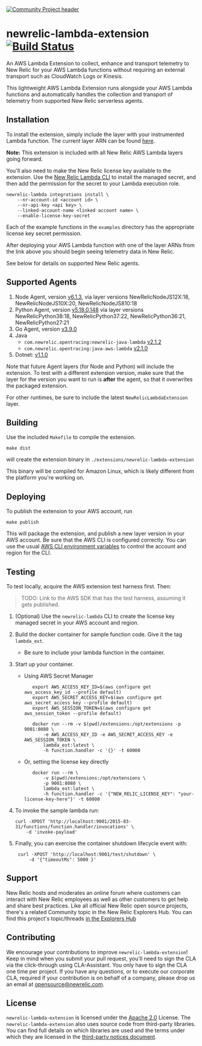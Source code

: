 [![Community Project header](https://github.com/newrelic/opensource-website/raw/master/src/images/categories/Community_Project.png)](https://opensource.newrelic.com/oss-category/#community-project)

# newrelic-lambda-extension [![Build Status](https://circleci.com/gh/newrelic/newrelic-lambda-extension.svg?style=svg)](https://circleci.com/gh/newrelic/newrelic-lambda-extension)

An AWS Lambda Extension to collect, enhance and transport telemetry to New Relic
for your AWS Lambda functions without requiring an external transport such as 
CloudWatch Logs or Kinesis.

This lightweight AWS Lambda Extension runs alongside your AWS Lambda functions
and automatically handles the collection and transport of telemetry from
supported New Relic serverless agents.

## Installation

To install the extension, simply include the layer with your instrumented
Lambda function. The current layer ARN can be found [here][3].

[3]: https://layers.newrelic-external.com

**Note:** This extension is included with all New Relic AWS Lambda layers going forward.

You'll also need to make the New Relic license key available to the extension. Use the [New Relic Lambda CLI][4]
to install the managed secret, and then add the permission for the secret to your Lambda execution role.

[4]: https://github.com/newrelic/newrelic-lambda-cli

    newrelic-lambda integrations install \
        --nr-account-id <account id> \
        --nr-api-key <api key> \
        --linked-account-name <linked account name> \
        --enable-license-key-secret

Each of the example functions in the `examples` directory has the appropriate license key secret permission. 

After deploying your AWS Lambda function with one of the layer ARNs from the
link above you should begin seeing telemetry data in New Relic.

See below for details on supported New Relic agents.

## Supported Agents

1. Node Agent, version [v6.1.3](https://github.com/newrelic/node-newrelic/releases/tag/v6.13.0), via layer versions NewRelicNodeJS12X:18, NewRelicNodeJS10X:20, NewRelicNodeJS810:18 
2. Python Agent, version [v5.18.0.148](https://github.com/newrelic/newrelic-python-agent/releases/tag/v5.18.0.148) via layer versions NewRelicPython38:18, NewRelicPython37:22, NewRelicPython36:21, NewRelicPython27:21
3. Go Agent, version [v3.9.0](https://github.com/newrelic/go-agent/releases/tag/v3.9.0)
4. Java
   - `com.newrelic.opentracing:newrelic-java-lambda` [v2.1.2](https://github.com/newrelic/newrelic-lambda-tracer-java/releases/tag/v2.1.2)
   - `com.newrelic.opentracing:java-aws-lambda` [v2.1.0](https://github.com/newrelic/java-aws-lambda/releases/tag/v2.1.0)
5. Dotnet: [v1.1.0](https://github.com/newrelic/newrelic-dotnet-agent/releases/tag/AwsLambdaOpenTracer_v1.1.0)

Note that future Agent layers (for Node and Python) will include the extension. To test with a different extension
version, make sure that the layer for the version you want to run is **after** the agent, so that it overwrites the 
packaged extension. 

For other runtimes, be sure to include the latest `NewRelicLambdaExtension` layer.

## Building

Use the included `Makefile` to compile the extension. 

    make dist
    
will create the extension binary in `./extensions/newrelic-lambda-extension`

This binary will be compiled for Amazon Linux, which is likely different from the platform you're working on.

## Deploying

To publish the extension to your AWS account, run

    make publish

This will package the extension, and publish a new layer version in your AWS account. Be sure that
the AWS CLI is configured correctly. You can use the usual [AWS CLI environment variables](https://docs.aws.amazon.com/cli/latest/userguide/cli-configure-envvars.html)
to control the account and region for the CLI.

## Testing

To test locally, acquire the AWS extension test harness first. Then:

>TODO: Link to the AWS SDK that has the test harness, assuming it gets published.

1. (Optional) Use the `newrelic-lambda` CLI to create the license key managed secret in your AWS account and region.
2. Build the docker container for sample function code. Give it the tag `lambda_ext`.
   - Be sure to include your lambda function in the container.
3. Start up your container.

   - Using AWS Secret Manager
   
            export AWS_ACCESS_KEY_ID=$(aws configure get aws_access_key_id --profile default)
            export AWS_SECRET_ACCESS_KEY=$(aws configure get aws_secret_access_key --profile default)
            export AWS_SESSION_TOKEN=$(aws configure get aws_session_token --profile default)
    
            docker run --rm -v $(pwd)/extensions:/opt/extensions -p 9001:8080 \
                -e AWS_ACCESS_KEY_ID -e AWS_SECRET_ACCESS_KEY -e AWS_SESSION_TOKEN \
                lambda_ext:latest \
                -h function.handler -c '{}' -t 60000

   - Or, setting the license key directly
   
            docker run --rm \
                -v $(pwd)/extensions:/opt/extensions \
                -p 9001:8080 \
                lambda_ext:latest \
                -h function.handler -c '{"NEW_RELIC_LICENSE_KEY": "your-license-key-here"}' -t 60000

4. To invoke the sample lambda run: 
   
       curl -XPOST 'http://localhost:9001/2015-03-31/functions/function.handler/invocations' \
           -d 'invoke-payload'

5. Finally, you can exercise the container shutdown lifecycle event with:

        curl -XPOST 'http://localhost:9001/test/shutdown' \
            -d '{"timeoutMs": 5000 }'

## Support

New Relic hosts and moderates an online forum where customers can interact with New Relic employees as well as other customers to get help and share best practices. Like all official New Relic open source projects, there's a related Community topic in the New Relic Explorers Hub. You can find this project's topic/threads [in the Explorers Hub](https://discuss.newrelic.com/t/new-relic-lambda-extension/111715)

## Contributing
We encourage your contributions to improve `newrelic-lambda-extension`! Keep in mind when you submit your pull request, you'll need to sign the CLA via the click-through using CLA-Assistant. You only have to sign the CLA one time per project.
If you have any questions, or to execute our corporate CLA, required if your contribution is on behalf of a company,  please drop us an email at opensource@newrelic.com.

## License
`newrelic-lambda-extension` is licensed under the [Apache 2.0](http://apache.org/licenses/LICENSE-2.0.txt) License.
The `newrelic-lambda-extension` also uses source code from third-party libraries. You can find full details on which
libraries are used and the terms under which they are licensed in the [third-party notices document](THIRD_PARTY_NOTICES.md).
